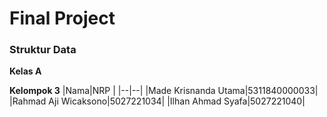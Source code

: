 # Final Project 
### Struktur Data

**Kelas A**

**Kelompok 3**
|Nama|NRP  |
|--|--|
|Made Krisnanda Utama|5311840000033|
|Rahmad Aji Wicaksono|5027221034|
|Ilhan Ahmad Syafa|5027221040|
